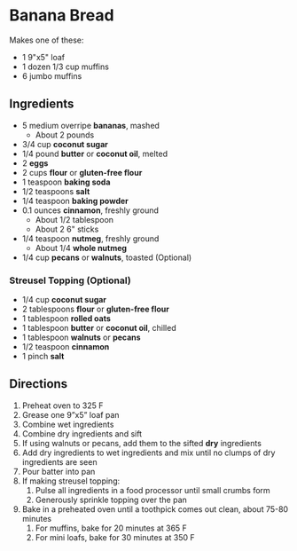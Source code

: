 # Banana Bread

Makes one of these:

- 1 9"x5" loaf
- 1 dozen 1/3 cup muffins
- 6 jumbo muffins

## Ingredients

- 5 medium overripe **bananas**, mashed
    - About 2 pounds
- 3/4 cup **coconut sugar**
- 1/4 pound **butter** or **coconut oil**, melted
- 2 **eggs**
- 2 cups **flour** or **gluten-free flour**
- 1 teaspoon **baking soda**
- 1/2 teaspoons **salt**
- 1/4 teaspoon **baking powder**
- 0.1 ounces **cinnamon**, freshly ground
    - About 1/2 tablespoon
    - About 2 6" sticks
- 1/4 teaspoon **nutmeg**, freshly ground
    - About 1/4 **whole nutmeg**
- 1/4 cup **pecans** or **walnuts**, toasted (Optional)

### Streusel Topping (Optional)

- 1/4 cup **coconut sugar**
- 2 tablespoons **flour** or **gluten-free flour**
- 1 tablespoon **rolled oats**
- 1 tablespoon **butter** or **coconut oil**, chilled
- 1 tablespoon **walnuts** or **pecans**
- 1/2 teaspoon **cinnamon**
- 1 pinch **salt**

## Directions

1. Preheat oven to 325 F
1. Grease one 9”x5” loaf pan
1. Combine wet ingredients
1. Combine dry ingredients and sift
1. If using walnuts or pecans, add them to the sifted **dry** ingredients
1. Add dry ingredients to wet ingredients and mix until no clumps of dry ingredients are seen
1. Pour batter into pan
1. If making streusel topping:
    1. Pulse all ingredients in a food processor until small crumbs form
    1. Generously sprinkle topping over the pan
1. Bake in a preheated oven until a toothpick comes out clean, about 75-80 minutes
    1. For muffins, bake for 20 minutes at 365 F
    1. For mini loafs, bake for 30 minutes at 350 F
